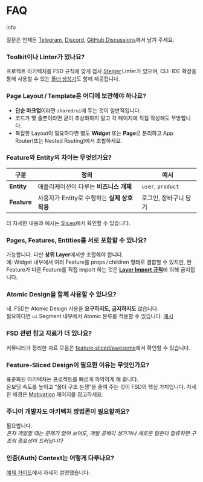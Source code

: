 # FAQ

info

질문은 언제든 [Telegram](https://t.me/feature_sliced), [Discord](https://discord.gg/S8MzWTUsmp), [GitHub Discussions](https://github.com/feature-sliced/documentation/discussions)에서 남겨 주세요.

### Toolkit이나 Linter가 있나요?[​](#toolkit이나-linter가-있나요 "해당 헤딩으로 이동")

프로젝트 아키텍처를 FSD 규칙에 맞게 검사 [Steiger](https://github.com/feature-sliced/steiger) Linter가 있으며, CLI · IDE 확장을 통해 사용할 수 있는 [폴더 생성기](https://github.com/feature-sliced/awesome?tab=readme-ov-file#tools)도 함께 제공됩니다.

### Page Layout / Template은 어디에 보관해야 하나요?[​](#page-layouttemplate은-어디에-보관해야-하나요 "해당 헤딩으로 이동")

* **단순 마크업**이라면 `shared/ui`에 두는 것이 일반적입니다.
* 코드가 몇 줄뿐이라면 굳이 추상화하지 말고 각 페이지에 직접 작성해도 무방합니다.
* 복잡한 Layout이 필요하다면 별도 **Widget** 또는 **Page**로 분리하고 App Router(또는 Nested Routing)에서 조합하세요.

### Feature와 Entity의 차이는 무엇인가요?[​](#feature와-entity의-차이는-무엇인가요 "해당 헤딩으로 이동")

| 구분        | 정의                                         | 예시                  |
| ----------- | -------------------------------------------- | --------------------- |
| **Entity**  | 애플리케이션이 다루는 **비즈니스 개체**      | `user`, `product`     |
| **Feature** | 사용자가 Entity로 수행하는 **실제 상호작용** | 로그인, 장바구니 담기 |

더 자세한 내용과 예시는 [Slices](/documentation/kr/docs/reference/layers.md#entities)에서 확인할 수 있습니다.

### Pages, Features, Entities를 서로 포함할 수 있나요?[​](#pages-features-entities를-서로-포함할-수-있나요 "해당 헤딩으로 이동")

가능합니다. 다만 **상위 Layer**에서만 조합해야 합니다.<br /><!-- -->예: Widget 내부에서 여러 Feature를 props / children 형태로 결합할 수 있지만, 한 Feature가 다른 Feature를 직접 import 하는 것은 [**Layer Import 규칙**](/documentation/kr/docs/reference/layers.md#import-rule-on-layers)에 의해 금지됩니다.

### Atomic Design을 함께 사용할 수 있나요?[​](#atomic-design을-함께-사용할-수-있나요 "해당 헤딩으로 이동")

네. FSD는 Atomic Design 사용을 **요구하지도, 금지하지도** 않습니다.<br /><!-- -->필요하다면 `ui` Segment 내부에서 Atomic 분류를 적용할 수 있습니다. [예시](https://t.me/feature_sliced/1653)

### FSD 관련 참고 자료가 더 있나요?[​](#fsd-관련-참고-자료가-더-있나요 "해당 헤딩으로 이동")

커뮤니티가 정리한 자료 모음은 [feature‑sliced/awesome](https://github.com/feature-sliced/awesome)에서 확인할 수 있습니다.

### Feature‑Sliced Design이 필요한 이유는 무엇인가요?[​](#featuresliced-design이-필요한-이유는-무엇인가요 "해당 헤딩으로 이동")

표준화된 아키텍처는 프로젝트를 빠르게 파악하게 해 줍니다.<br /><!-- -->온보딩 속도를 높이고 “폴더 구조 논쟁”을 줄여 주는 것이 FSD의 핵심 가치입니다. 자세한 배경은 [Motivation](/documentation/kr/docs/about/motivation.md) 페이지를 참고하세요.

### 주니어 개발자도 아키텍처 방법론이 필요할까요?[​](#주니어-개발자도-아키텍처-방법론이-필요할까요 "해당 헤딩으로 이동")

필요합니다.<br />*혼자 개발할 때는 문제가 없어 보여도, 개발 공백이 생기거나 새로운 팀원이 합류하면 구조의 중요성이 드러납니다*

### 인증(Auth) Context는 어떻게 다루나요?[​](#인증auth-context는-어떻게-다루나요 "해당 헤딩으로 이동")

[예제 가이드](/documentation/kr/docs/guides/examples/auth.md)에서 자세히 설명했습니다.
